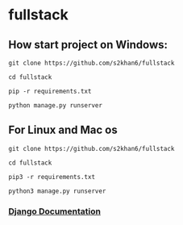 # fullstack

## How start project on Windows:

```
git clone https://github.com/s2khan6/fullstack

cd fullstack

pip -r requirements.txt

python manage.py runserver
```

## For Linux and Mac os

```
git clone https://github.com/s2khan6/fullstack

cd fullstack

pip3 -r requirements.txt

python3 manage.py runserver
```

### [Django Documentation](https://www.djangoproject.com/)
